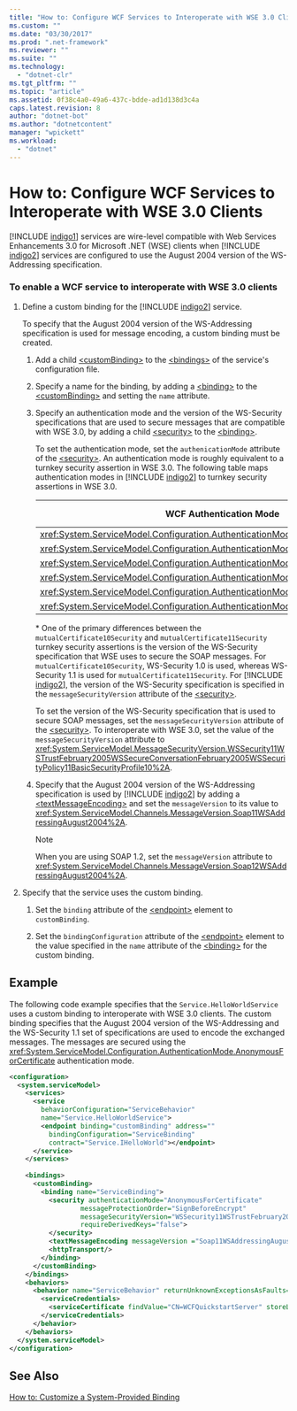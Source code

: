 ```yaml
---
title: "How to: Configure WCF Services to Interoperate with WSE 3.0 Clients"
ms.custom: ""
ms.date: "03/30/2017"
ms.prod: ".net-framework"
ms.reviewer: ""
ms.suite: ""
ms.technology: 
  - "dotnet-clr"
ms.tgt_pltfrm: ""
ms.topic: "article"
ms.assetid: 0f38c4a0-49a6-437c-bdde-ad1d138d3c4a
caps.latest.revision: 8
author: "dotnet-bot"
ms.author: "dotnetcontent"
manager: "wpickett"
ms.workload: 
  - "dotnet"
---
```

# How to: Configure WCF Services to Interoperate with WSE 3.0 Clients
[!INCLUDE [indigo1](../../../../includes/indigo1-md.md)] services are wire-level compatible with Web Services Enhancements 3.0 for Microsoft .NET (WSE) clients when [!INCLUDE [indigo2](../../../../includes/indigo2-md.md)] services are configured to use the August 2004 version of the WS-Addressing specification.  
  
### To enable a WCF service to interoperate with WSE 3.0 clients  
  
1. Define a custom binding for the [!INCLUDE [indigo2](../../../../includes/indigo2-md.md)] service.  
  
    To specify that the August 2004 version of the WS-Addressing specification is used for message encoding, a custom binding must be created.  
  
   1. Add a child [\<customBinding>](../../../../docs/framework/configure-apps/file-schema/wcf/custombinding.md) to the [\<bindings>](../../../../docs/framework/configure-apps/file-schema/wcf/bindings.md) of the service's configuration file.  
  
   2. Specify a name for the binding, by adding a [\<binding>](../../../../docs/framework/misc/binding.md) to the [\<customBinding>](../../../../docs/framework/configure-apps/file-schema/wcf/custombinding.md) and setting the `name` attribute.  
  
   3. Specify an authentication mode and the version of the WS-Security specifications that are used to secure messages that are compatible with WSE 3.0, by adding a child [\<security>](../../../../docs/framework/configure-apps/file-schema/wcf/security-of-custombinding.md) to the [\<binding>](../../../../docs/framework/misc/binding.md).  
  
       To set the authentication mode, set the `authenicationMode` attribute of the [\<security>](../../../../docs/framework/configure-apps/file-schema/wcf/security-of-custombinding.md). An authentication mode is roughly equivalent to a turnkey security assertion in WSE 3.0. The following table maps authentication modes in [!INCLUDE [indigo2](../../../../includes/indigo2-md.md)] to turnkey security assertions in WSE 3.0.  
  
      |WCF Authentication Mode|WSE 3.0 turnkey security assertion|  
      |-----------------------------|----------------------------------------|  
      |<xref:System.ServiceModel.Configuration.AuthenticationMode.AnonymousForCertificate>|`anonymousForCertificateSecurity`|  
      |<xref:System.ServiceModel.Configuration.AuthenticationMode.Kerberos>|`kerberosSecurity`|  
      |<xref:System.ServiceModel.Configuration.AuthenticationMode.MutualCertificate>|`mutualCertificate10Security`*|  
      |<xref:System.ServiceModel.Configuration.AuthenticationMode.MutualCertificate>|`mutualCertificate11Security`*|  
      |<xref:System.ServiceModel.Configuration.AuthenticationMode.UserNameOverTransport>|`usernameOverTransportSecurity`|  
      |<xref:System.ServiceModel.Configuration.AuthenticationMode.UserNameForCertificate>|`usernameForCertificateSecurity`|  
  
       \* One of the primary differences between the `mutualCertificate10Security` and `mutualCertificate11Security` turnkey security assertions is the version of the WS-Security specification that WSE uses to secure the SOAP messages. For `mutualCertificate10Security`, WS-Security 1.0 is used, whereas WS-Security 1.1 is used for `mutualCertificate11Security`. For [!INCLUDE [indigo2](../../../../includes/indigo2-md.md)], the version of the WS-Security specification is specified in the `messageSecurityVersion` attribute of the [\<security>](../../../../docs/framework/configure-apps/file-schema/wcf/security-of-custombinding.md).  
  
       To set the version of the WS-Security specification that is used to secure SOAP messages, set the `messageSecurityVersion` attribute of the [\<security>](../../../../docs/framework/configure-apps/file-schema/wcf/security-of-custombinding.md). To interoperate with WSE 3.0, set the value of the `messageSecurityVersion` attribute to <xref:System.ServiceModel.MessageSecurityVersion.WSSecurity11WSTrustFebruary2005WSSecureConversationFebruary2005WSSecurityPolicy11BasicSecurityProfile10%2A>.  
  
   4. Specify that the August 2004 version of the WS-Addressing specification is used by [!INCLUDE [indigo2](../../../../includes/indigo2-md.md)] by adding a [\<textMessageEncoding>](../../../../docs/framework/configure-apps/file-schema/wcf/textmessageencoding.md) and set the `messageVersion` to its value to <xref:System.ServiceModel.Channels.MessageVersion.Soap11WSAddressingAugust2004%2A>.  
  
      > [!NOTE]
      >  When you are using SOAP 1.2, set the `messageVersion` attribute to <xref:System.ServiceModel.Channels.MessageVersion.Soap12WSAddressingAugust2004%2A>.  
  
2. Specify that the service uses the custom binding.  
  
   1.  Set the `binding` attribute of the [\<endpoint>](../../../../docs/framework/configure-apps/file-schema/wcf/endpoint-element.md) element to `customBinding`.  
  
   2.  Set the `bindingConfiguration` attribute of the [\<endpoint>](../../../../docs/framework/configure-apps/file-schema/wcf/endpoint-element.md) element to the value specified in the `name` attribute of the [\<binding>](../../../../docs/framework/misc/binding.md) for the custom binding.  
  
## Example  
 The following code example specifies that the `Service.HelloWorldService` uses a custom binding to interoperate with WSE 3.0 clients. The custom binding specifies that the August 2004 version of the WS-Addressing and the WS-Security 1.1 set of specifications are used to encode the exchanged messages. The messages are secured using the <xref:System.ServiceModel.Configuration.AuthenticationMode.AnonymousForCertificate> authentication mode.  
  
```xml  
<configuration>  
  <system.serviceModel>  
    <services>  
      <service   
        behaviorConfiguration="ServiceBehavior"   
        name="Service.HelloWorldService">  
        <endpoint binding="customBinding" address=""  
          bindingConfiguration="ServiceBinding"  
          contract="Service.IHelloWorld"></endpoint>  
      </service>  
    </services>  
  
    <bindings>  
      <customBinding>  
        <binding name="ServiceBinding">  
          <security authenticationMode="AnonymousForCertificate"  
                  messageProtectionOrder="SignBeforeEncrypt"  
                  messageSecurityVersion="WSSecurity11WSTrustFebruary2005WSSecureConversationFebruary2005WSSecurityPolicy11BasicSecurityProfile10"  
                  requireDerivedKeys="false">  
          </security>  
          <textMessageEncoding messageVersion ="Soap11WSAddressingAugust2004"></textMessageEncoding>  
          <httpTransport/>  
        </binding>  
      </customBinding>  
    </bindings>  
    <behaviors>  
      <behavior name="ServiceBehavior" returnUnknownExceptionsAsFaults="true">  
        <serviceCredentials>  
          <serviceCertificate findValue="CN=WCFQuickstartServer" storeLocation="LocalMachine" storeName="My" x509FindType="FindBySubjectDistinguishedName"/>  
        </serviceCredentials>  
      </behavior>  
    </behaviors>  
  </system.serviceModel>  
</configuration>  
```  
  
## See Also  
 [How to: Customize a System-Provided Binding](../../../../docs/framework/wcf/extending/how-to-customize-a-system-provided-binding.md)
